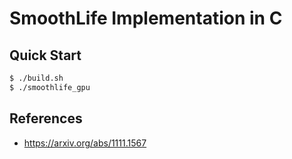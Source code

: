 # SmoothLife Implementation in C

## Quick Start

```bash
$ ./build.sh
$ ./smoothlife_gpu
```

## References

- https://arxiv.org/abs/1111.1567
